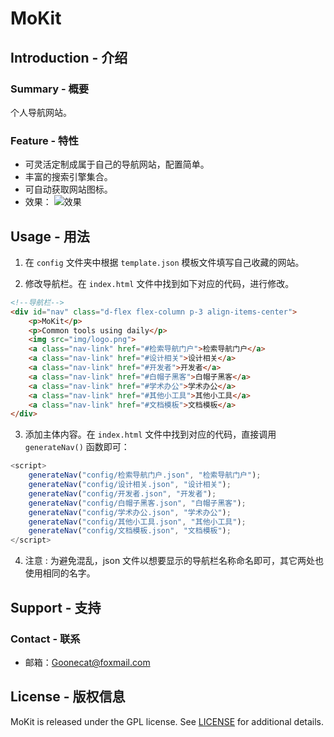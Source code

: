 # MoKit
## Introduction - 介绍
### Summary - 概要
个人导航网站。

### Feature - 特性
- 可灵活定制成属于自己的导航网站，配置简单。
- 丰富的搜索引擎集合。
- 可自动获取网站图标。
- 效果：
![效果](readme_img/图1.PNG)

## Usage - 用法
1. 在 `config` 文件夹中根据 `template.json` 模板文件填写自己收藏的网站。

2. 修改导航栏。在 `index.html` 文件中找到如下对应的代码，进行修改。
```html
<!--导航栏-->
<div id="nav" class="d-flex flex-column p-3 align-items-center">
    <p>MoKit</p>
    <p>Common tools using daily</p>
    <img src="img/logo.png">
    <a class="nav-link" href="#检索导航门户">检索导航门户</a>
    <a class="nav-link" href="#设计相关">设计相关</a>
    <a class="nav-link" href="#开发者">开发者</a>
    <a class="nav-link" href="#白帽子黑客">白帽子黑客</a>
    <a class="nav-link" href="#学术办公">学术办公</a>
    <a class="nav-link" href="#其他小工具">其他小工具</a>
    <a class="nav-link" href="#文档模板">文档模板</a>
</div>
```

3. 添加主体内容。在 `index.html` 文件中找到对应的代码，直接调用 `generateNav()` 函数即可：
```js
<script>
    generateNav("config/检索导航门户.json", "检索导航门户");
    generateNav("config/设计相关.json", "设计相关");
    generateNav("config/开发者.json", "开发者");
    generateNav("config/白帽子黑客.json", "白帽子黑客");
    generateNav("config/学术办公.json", "学术办公");
    generateNav("config/其他小工具.json", "其他小工具");
    generateNav("config/文档模板.json", "文档模板");
</script>
```

4. 注意 :
为避免混乱，json 文件以想要显示的导航栏名称命名即可，其它两处也使用相同的名字。

## Support - 支持
### Contact - 联系
- 邮箱：Goonecat@foxmail.com

## License - 版权信息
MoKit is released under the GPL license. See [LICENSE](https://github.com/Marlous/WFACat/blob/master/LICENSE) for additional details.